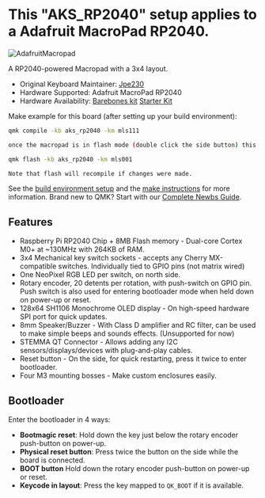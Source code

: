 # This "AKS_RP2040" setup applies to a Adafruit MacroPad RP2040.

![AdafruitMacropad](https://i.imgur.com/dSBSwcJh.jpeg)

A RP2040-powered Macropad with a 3x4 layout.

- Original Keyboard Maintainer: [Jpe230](https://github.com/jpe230/) 
- Hardware Supported: Adafruit MacroPad RP2040
- Hardware Availability: [Barebones kit](https://www.adafruit.com/product/5100) [Starter Kit](https://www.adafruit.com/product/5128)

Make example for this board (after setting up your build environment):

```sh
qmk compile -kb aks_rp2040 -km mls111

once the macropad is in flash mode (double click the side button) this will flash the macropad:

qmk flash -kb aks_rp2040 -km mls001

Note that flash will recompile if changes were made.

```

See the [build environment setup](https://docs.qmk.fm/#/getting_started_build_tools) and the [make instructions](https://docs.qmk.fm/#/getting_started_make_guide) for more information. Brand new to QMK? Start with our [Complete Newbs Guide](https://docs.qmk.fm/#/newbs).

## Features

- Raspberry Pi RP2040 Chip + 8MB Flash memory - Dual-core Cortex M0+ at ~130MHz with 264KB of RAM.
- 3x4 Mechanical key switch sockets - accepts any Cherry MX-compatible switches. Individually tied to GPIO pins (not matrix wired)
- One NeoPixel RGB LED per switch, on north side.
- Rotary encoder, 20 detents per rotation, with push-switch on GPIO pin. Push switch is also used for entering bootloader mode when held down on power-up or reset.
- 128x64 SH1106 Monochrome OLED display - On high-speed hardware SPI port for quick updates.
- 8mm Speaker/Buzzer - With Class D amplifier and RC filter, can be used to make simple beeps and sounds effects. (Unsupported for now)
- STEMMA QT Connector - Allows adding any I2C sensors/displays/devices with plug-and-play cables.
- Reset button - On the side, for quick restarting, press it twice to enter bootloader.
- Four M3 mounting bosses - Make custom enclosures easily.

## Bootloader

Enter the bootloader in 4 ways:

* **Bootmagic reset**: Hold down the key just below the rotary encoder push-button on power-up.
* **Physical reset button**: Press twice the button on the side while the board is connected.
* **BOOT button** Hold down the rotary encoder push-button on power-up or reset.
* **Keycode in layout**: Press the key mapped to `QK_BOOT` if it is available.
